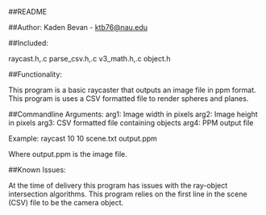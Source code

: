 ##README

##Author:
Kaden Bevan - ktb76@nau.edu

##Included:

raycast.h,.c parse_csv.h,.c v3_math.h,.c object.h

##Functionality:

This program is a basic raycaster that outputs an image file in ppm format.
This program is uses a CSV formatted file to render spheres and planes. 

##Commandline Arguments:
arg1: Image width in pixels
arg2: Image height in pixels
arg3: CSV formatted file containing objects
arg4: PPM output file

Example: raycast 10 10 scene.txt output.ppm

Where output.ppm is the image file.

##Known Issues:

At the time of delivery this program has issues with the ray-object intersection algorithms.
This program relies on the first line in the scene (CSV) file to be the camera object.
